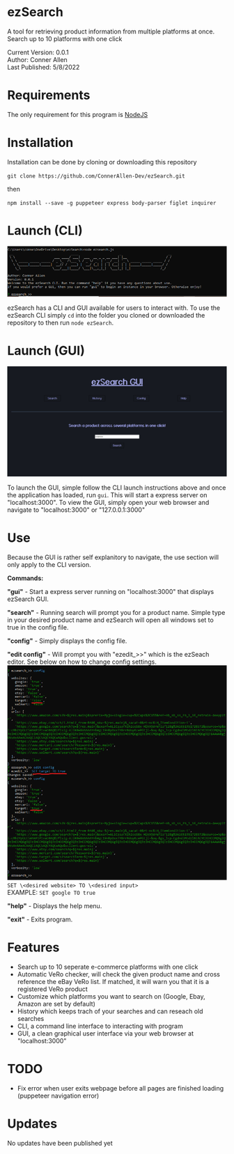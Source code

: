 # ezSearch
A tool for retrieving product information from multiple platforms at once. Search up to 10 platforms with one click

Current Version: 0.0.1 <br>
Author: Conner Allen <br>
Last Published: 5/8/2022 <br>

# Requirements
The only requirement for this program is <a href="https://nodejs.org/en/" target="_blank">NodeJS</a>

# Installation 
Installation can be done by cloning or downloading this repository

`git clone https://github.com/ConnerAllen-Dev/ezSearch.git`

then

`npm install --save -g puppeteer express body-parser figlet inquirer`


# Launch (CLI)
![alt text](https://github.com/ConnerAllen-Dev/ezSearch/blob/main/lib/githubImgs/screenshot1.png?raw=true)

ezSearch has a CLI and GUI available for users to interact with. To use the ezSearch CLI simply `cd` into the folder you cloned or downloaded the repository to then run `node ezSearch`.

# Launch (GUI)
![alt text](https://github.com/ConnerAllen-Dev/ezSearch/blob/main/lib/githubImgs/screenshot2.png?raw=true)

To launch the GUI, simple follow the CLI launch instructions above and once the application has loaded, run `gui`. This will start a express server on "localhost:3000". To view the GUI, simply open your web browser and navigate to "localhost:3000" or "127.0.0.1:3000"

# Use 
Because the GUI is rather self explanitory to navigate, the use section will only apply to the CLI version.

**Commands:**

**"gui"** - Start a express server running on "localhost:3000" that displays ezSearch GUI.

**"search"** - Running search will prompt you for a product name. Simple type in your desired product name and ezSearch will open all windows set to true in the config file.

**"config"** - Simply displays the config file.

**"edit config"** - Will prompt you with "ezedit_>>" which is the ezSeach editor. See below on how to change config settings. <br>
![alt text](https://github.com/ConnerAllen-Dev/ezSearch/blob/main/lib/githubImgs/screenshot3.png?raw=true) <br>
    `SET \<desired website> TO \<desired input>`<br>
    EXAMPLE: `SET google TO true`
    
**"help"** - Displays the help menu.   

**"exit"** - Exits program.


# Features
- Search up to 10 seperate e-commerce platforms with one click
- Automatic VeRo checker, will check the given product name and cross reference the eBay VeRo list. If matched, it will warn you that it is a registered VeRo product
- Customize which platforms you want to search on (Google, Ebay, Amazon are set by default)
- History which keeps trach of your searches and can reseach old searches
- CLI, a command line interface to interacting with program
- GUI, a clean graphical user interface via your web browser at "localhost:3000"

# TODO

- Fix error when user exits webpage before all pages are finished loading (puppeteer navigation error)

# Updates

No updates have been published yet
